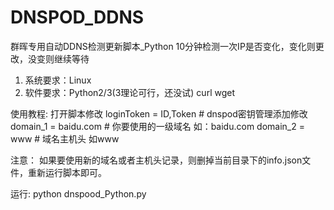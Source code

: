 # DNSPOD_DDNS
群晖专用自动DDNS检测更新脚本_Python
10分钟检测一次IP是否变化，变化则更改，没变则继续等待

1. 系统要求：Linux
2. 软件要求：Python2/3(3理论可行，还没试) curl wget

使用教程:
打开脚本修改
loginToken = ID,Token # dnspod密钥管理添加修改
domain_1 = baidu.com # 你要使用的一级域名 如：baidu.com
domain_2 = www # 域名主机头 如www

注意：
如果要使用新的域名或者主机头记录，则删掉当前目录下的info.json文件，重新运行脚本即可。

运行:
python dnspood_Python.py
